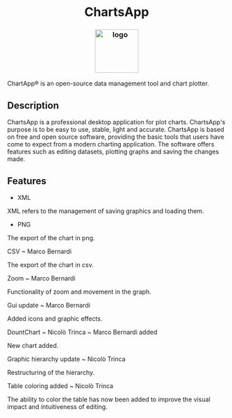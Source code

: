 <h1 align="center">ChartsApp</h1>
<h3 align="center"><img src="https://i.imgur.com/cDGc8FR.jpeg" alt="logo" height="100px"></h3>

ChartApp® is an open-source data management tool and chart plotter.

## Description

ChartsApp is a professional desktop application for plot charts. ChartsApp's purpose is to be easy to use, stable, light and accurate. ChartsApp is based on free and open source software, providing the basic tools that users have come to expect from a modern charting application. The software offers features such as editing datasets, plotting graphs and saving the changes made.

## Features
* XML

XML refers to the management of saving graphics and loading them.

* PNG

The export of the chart in png.

CSV ~ Marco Bernardi

The export of the chart in csv.

Zoom ~ Marco Bernardi

Functionality of zoom and movement in the graph.

Gui update ~ Marco Bernardi

Added icons and graphic effects.

DountChart ~ Nicolò Trinca ~ Marco Bernardi added

New chart added.

Graphic hierarchy update ~ Nicolò Trinca

Restructuring of the hierarchy.

Table coloring added ~ Nicolò Trinca

The ability to color the table has now been added to improve the visual impact and intuitiveness of editing.
